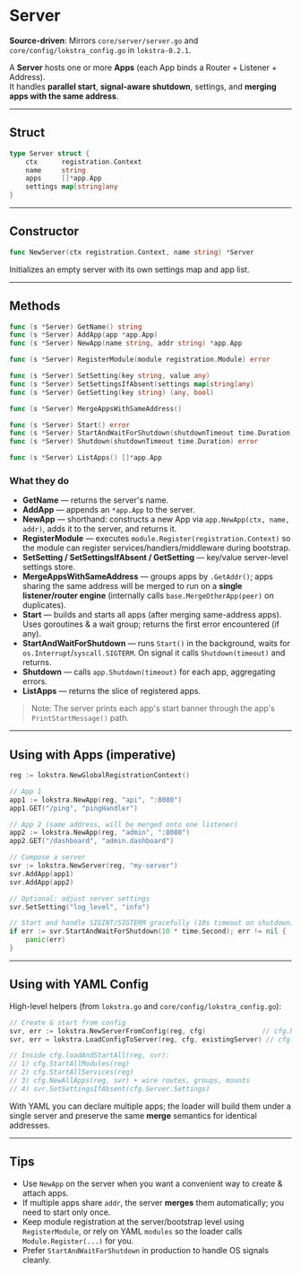 
# Server

**Source-driven**: Mirrors `core/server/server.go` and `core/config/lokstra_config.go` in `lokstra-0.2.1`.

A **Server** hosts one or more **Apps** (each App binds a Router + Listener + Address).  
It handles **parallel start**, **signal-aware shutdown**, settings, and **merging apps with the same address**.

---

## Struct

```go
type Server struct {
    ctx      registration.Context
    name     string
    apps     []*app.App
    settings map[string]any
}
```

---

## Constructor

```go
func NewServer(ctx registration.Context, name string) *Server
```
Initializes an empty server with its own settings map and app list.

---

## Methods

```go
func (s *Server) GetName() string
func (s *Server) AddApp(app *app.App)
func (s *Server) NewApp(name string, addr string) *app.App

func (s *Server) RegisterModule(module registration.Module) error

func (s *Server) SetSetting(key string, value any)
func (s *Server) SetSettingsIfAbsent(settings map[string]any)
func (s *Server) GetSetting(key string) (any, bool)

func (s *Server) MergeAppsWithSameAddress()

func (s *Server) Start() error
func (s *Server) StartAndWaitForShutdown(shutdownTimeout time.Duration) error
func (s *Server) Shutdown(shutdownTimeout time.Duration) error

func (s *Server) ListApps() []*app.App
```

### What they do

- **GetName** — returns the server's name.  
- **AddApp** — appends an `*app.App` to the server.  
- **NewApp** — shorthand: constructs a new App via `app.NewApp(ctx, name, addr)`, adds it to the server, and returns it.  
- **RegisterModule** — executes `module.Register(registration.Context)` so the module can register services/handlers/middleware during bootstrap.  
- **SetSetting / SetSettingsIfAbsent / GetSetting** — key/value server-level settings store.  
- **MergeAppsWithSameAddress** — groups apps by `.GetAddr()`; apps sharing the same address will be merged to run on a **single listener/router engine** (internally calls `base.MergeOtherApp(peer)` on duplicates).  
- **Start** — builds and starts all apps (after merging same-address apps). Uses goroutines & a wait group; returns the first error encountered (if any).  
- **StartAndWaitForShutdown** — runs `Start()` in the background, waits for `os.Interrupt`/`syscall.SIGTERM`. On signal it calls `Shutdown(timeout)` and returns.  
- **Shutdown** — calls `app.Shutdown(timeout)` for each app, aggregating errors.  
- **ListApps** — returns the slice of registered apps.

> Note: The server prints each app's start banner through the app's `PrintStartMessage()` path.

---

## Using with Apps (imperative)

```go
reg := lokstra.NewGlobalRegistrationContext()

// App 1
app1 := lokstra.NewApp(reg, "api", ":8080")
app1.GET("/ping", "pingHandler")

// App 2 (same address, will be merged onto one listener)
app2 := lokstra.NewApp(reg, "admin", ":8080")
app2.GET("/dashboard", "admin.dashboard")

// Compose a server
svr := lokstra.NewServer(reg, "my-server")
svr.AddApp(app1)
svr.AddApp(app2)

// Optional: adjust server settings
svr.SetSetting("log_level", "info")

// Start and handle SIGINT/SIGTERM gracefully (10s timeout on shutdown)
if err := svr.StartAndWaitForShutdown(10 * time.Second); err != nil {
    panic(err)
}
```

---

## Using with YAML Config

High-level helpers (from `lokstra.go` and `core/config/lokstra_config.go`):

```go
// Create & start from config
svr, err := lokstra.NewServerFromConfig(reg, cfg)              // cfg.NewServerFromConfig(reg)
svr, err = lokstra.LoadConfigToServer(reg, cfg, existingServer) // cfg.LoadConfigToServer(reg, svr)

// Inside cfg.loadAndStartAll(reg, svr):
// 1) cfg.StartAllModules(reg)
// 2) cfg.StartAllServices(reg)
// 3) cfg.NewAllApps(reg, svr) + wire routes, groups, mounts
// 4) svr.SetSettingsIfAbsent(cfg.Server.Settings)
```

With YAML you can declare multiple apps; the loader will build them under a single server and preserve the same **merge** semantics for identical addresses.

---

## Tips

- Use `NewApp` on the server when you want a convenient way to create & attach apps.
- If multiple apps share `addr`, the server **merges** them automatically; you need to start only once.
- Keep module registration at the server/bootstrap level using `RegisterModule`, or rely on YAML `modules` so the loader calls `Module.Register(...)` for you.
- Prefer `StartAndWaitForShutdown` in production to handle OS signals cleanly.
